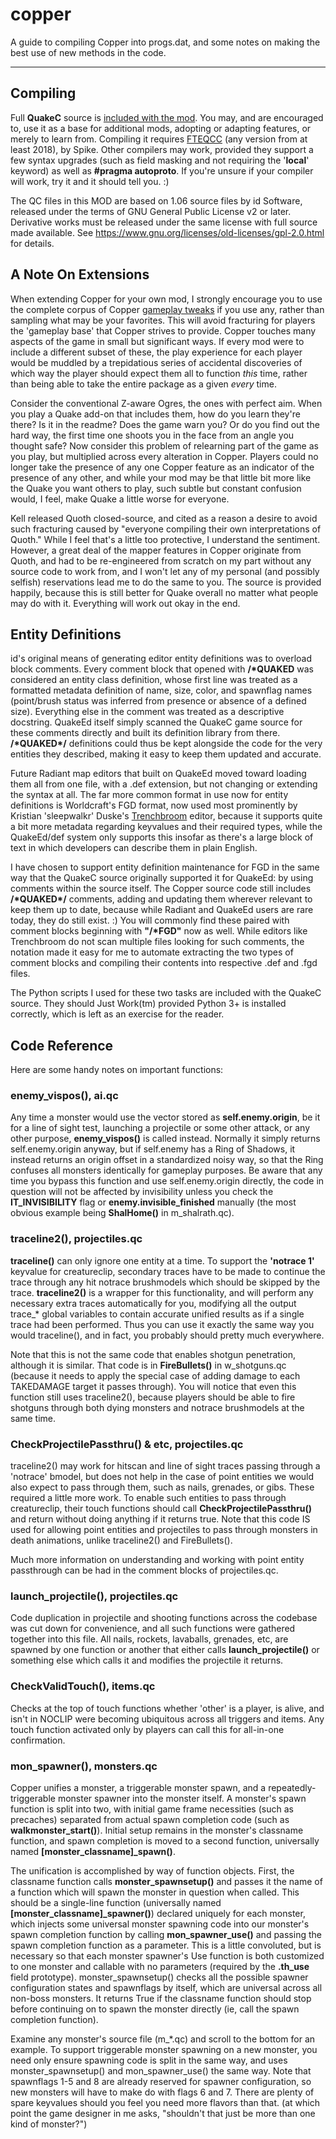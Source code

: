# copper

A guide to compiling Copper into progs.dat, and some notes on making the best use of new methods in the code.

---

## Compiling

Full **QuakeC** source is [included with the mod](/copper/download). You may, and are encouraged to, use it as a base for additional mods, adopting or adapting features, or merely to learn from. Compiling it requires [FTEQCC](http://fte.triptohell.info/) (any version from at least 2018), by Spike. Other compilers may work, provided they support a few syntax upgrades (such as field masking and not requiring the '**local**' keyword) as well as **#pragma autoproto**. If you're unsure if your compiler will work, try it and it should tell you. :)

The QC files in this MOD are based on 1.06 source files by id Software, released under the terms of GNU General Public License v2 or later. Derivative works must be released under the same license with full source made available. See https://www.gnu.org/licenses/old-licenses/gpl-2.0.html for details.

## A Note On Extensions

When extending Copper for your own mod, I strongly encourage you to use the complete corpus of Copper [gameplay tweaks](/copper/changes) if you use any, rather than sampling what may be your favorites. This will avoid fracturing for players the 'gameplay base' that Copper strives to provide. Copper touches many aspects of the game in small but significant ways. If every mod were to include a different subset of these, the play experience for each player would be muddled by a trepidatious series of accidental discoveries of which way the player should expect them all to function <i>this</i> time, rather than being able to take the entire package as a given <i>every</i> time.

Consider the conventional Z-aware Ogres, the ones with perfect aim. When you play a Quake add-on that includes them, how do you learn they're there? Is it in the readme? Does the game warn you? Or do you find out the hard way, the first time one shoots you in the face from an angle you thought safe? Now consider this problem of relearning part of the game as you play, but multiplied across every alteration in Copper. Players could no longer take the presence of any one Copper feature as an indicator of the presence of any other, and while your mod may be that little bit more like the Quake you want others to play, such subtle but constant confusion would, I feel, make Quake a little worse for everyone.

Kell released Quoth closed-source, and cited as a reason a desire to avoid such fracturing caused by "everyone compiling their own interpretations of Quoth." While I feel that's a little too protective, I understand the sentiment. However, a great deal of the mapper features in Copper originate from Quoth, and had to be re-engineered from scratch on my part without any source code to work from, and I won't let any of my personal (and possibly selfish) reservations lead me to do the same to you. The source is provided happily, because this is still better for Quake overall no matter what people may do with it. Everything will work out okay in the end.


## Entity Definitions

id's original means of generating editor entity definitions was to overload block comments. Every comment block that opened with **/\*QUAKED** was considered an entity class definition, whose first line was treated as a formatted metadata definition of name, size, color, and spawnflag names (point/brush status was inferred from presence or absence of a defined size). Everything else in the comment was treated as a descriptive docstring. QuakeEd itself simply scanned the QuakeC game source for these comments directly and built its definition library from there. **/\*QUAKED\*/** definitions could thus be kept alongside the code for the very entities they described, making it easy to keep them updated and accurate. 

Future Radiant map editors that built on QuakeEd moved toward loading them all from one file, with a .def extension, but not changing or extending the syntax at all. The far more common format in use now for entity definitions is Worldcraft's FGD format, now used most prominently by Kristian 'sleepwalkr' Duske's [Trenchbroom](https://kristianduske.com/trenchbroom/) editor, because it supports quite a bit more metadata regarding keyvalues and their required types, while the QuakeEd/def system only supports this insofar as there's a large block of text in which developers can describe them in plain English.

I have chosen to support entity definition maintenance for FGD in the same way that the QuakeC source originally supported it for QuakeEd: by using comments within the source itself. The Copper source code still includes **/\*QUAKED\*/** comments, adding and updating them wherever relevant to keep them up to date, because while Radiant and QuakeEd users are rare today, they do still exist. :) You will commonly find these paired with comment blocks beginning with **"/\*FGD"** now as well. While editors like Trenchbroom do not scan multiple files looking for such comments, the notation made it easy for me to automate extracting the two types of comment blocks and compiling their contents into respective .def and .fgd files. 

The Python scripts I used for these two tasks are included with the QuakeC source. They should Just Work(tm) provided Python 3+ is installed correctly, which is left as an exercise for the reader. 


	
## Code Reference

Here are some handy notes on important functions:

### enemy\_vispos(), ai.qc
Any time a monster would use the vector stored as **self.enemy.origin**, be it for a line of sight test, launching a projectile or some other attack, or any other purpose, **enemy\_vispos()** is called instead. Normally it simply returns self.enemy.origin anyway, but if self.enemy has a Ring of Shadows, it instead returns an origin offset in a standardized noisy way, so that the Ring confuses all monsters identically for gameplay purposes. Be aware that any time you bypass this function and use self.enemy.origin directly, the code in question will not be affected by invisibility unless you check the **IT\_INVISIBILITY** flag or **enemy.invisible\_finished** manually (the most obvious example being **ShalHome()** in m\_shalrath.qc).

### traceline2(), projectiles.qc
**traceline()** can only ignore one entity at a time. To support the **'notrace 1'** keyvalue for creatureclip, secondary traces have to be made to continue the trace through any hit notrace brushmodels which should be skipped by the trace. **traceline2()** is a wrapper for this functionality, and will perform any necessary extra traces automatically for you, modifying all the output trace\_\* global variables to contain accurate unified results as if a single trace had been performed. Thus you can use it exactly the same way you would traceline(), and in fact, you probably should pretty much everywhere.

Note that this is not the same code that enables shotgun penetration, although it is similar. That code is in **FireBullets()** in w\_shotguns.qc (because it needs to apply the special case of adding damage to each TAKEDAMAGE target it passes through). You will notice that even this function still uses traceline2(), because players should be able to fire shotguns through both dying monsters and notrace brushmodels at the same time.

### CheckProjectilePassthru() & etc, projectiles.qc
traceline2() may work for hitscan and line of sight traces passing through a 'notrace' bmodel, but does not help in the case of point entities we would also expect to pass through them, such as nails, grenades, or gibs. These required a little more work. To enable such entities to pass through creatureclip, their touch functions should call **CheckProjectilePassthru()** and return without doing anything if it returns true. Note that this code IS used for allowing point entities and projectiles to pass through monsters in death animations, unlike traceline2() and FireBullets().

Much more information on understanding and working with point entity passthrough can be had in the comment blocks of projectiles.qc.

### launch_projectile(), projectiles.qc
Code duplication in projectile and shooting functions across the codebase was cut down for convenience, and all such functions were gathered together into this file. All nails, rockets, lavaballs, grenades, etc, are spawned by one function or another that either calls **launch\_projectile()** or something else which calls it and modifies the projectile it returns.

### CheckValidTouch(), items.qc
Checks at the top of touch functions whether 'other' is a player, is alive, and isn't in NOCLIP were becoming ubiquitous across all triggers and items. Any touch function activated only by players can call this for all-in-one confirmation. 

### mon_spawner(), monsters.qc
Copper unifies a monster, a triggerable monster spawn, and a repeatedly-triggerable monster spawner into the monster itself. A monster's spawn function is split into two, with initial game frame necessities (such as precaches) separated from actual spawn completion code (such as **walkmonster\_start()**). Initial setup remains in the monster's classname function, and spawn completion is moved to a second function, universally named **[monster\_classname]\_spawn()**.

The unification is accomplished by way of function objects. First, the classname function calls **monster\_spawnsetup()** and passes it the name of a function which will spawn the monster in question when called. This should be a single-line function (universally named **[monster\_classname]\_spawner()**) declared uniquely for each monster, which injects some universal monster spawning code into our monster's spawn completion function by calling **mon\_spawner\_use()** and passing the spawn completion function as a parameter. This is a little convoluted, but is necessary so that each monster spawner's Use function is both customized to one monster and callable with no parameters (required by the **.th\_use** field prototype). monster\_spawnsetup() checks all the possible spawner configuration states and spawnflags by itself, which are universal across all non-boss monsters. It returns True if the classname function should stop before continuing on to spawn the monster directly (ie, call the spawn completion function). 

Examine any monster's source file (m\_\*.qc) and scroll to the bottom for an example. To support triggerable monster spawning on a new monster, you need only ensure spawning code is split in the same way, and uses monster\_spawnsetup() and mon\_spawner\_use() the same way. Note that spawnflags 1-5 and 8 are already reserved for spawner configuration, so new monsters will have to make do with flags 6 and 7. There are plenty of spare keyvalues should you feel you need more flavors than that. (at which point the game designer in me asks, "shouldn't that just be more than one kind of monster?")


